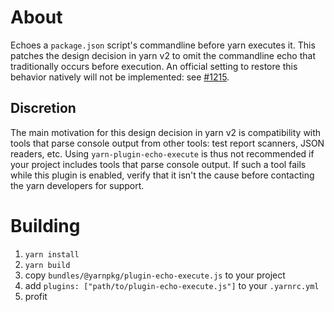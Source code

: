 # About

Echoes a `package.json` script's commandline before yarn executes it. This patches the design decision in yarn v2 to
omit the commandline echo that traditionally occurs before execution. An official setting to restore this behavior
natively will not be implemented: see [#1215](https://github.com/yarnpkg/berry/issues/1215).

## Discretion

The main motivation for this design decision in yarn v2 is compatibility with tools that parse console output from other
tools: test report scanners, JSON readers, etc. Using `yarn-plugin-echo-execute` is thus not recommended if your project
includes tools that parse console output. If such a tool fails while this plugin is enabled, verify that it isn't the
cause before contacting the yarn developers for support.

# Building

1. `yarn install`
2. `yarn build`
3. copy `bundles/@yarnpkg/plugin-echo-execute.js` to your project
4. add `plugins: ["path/to/plugin-echo-execute.js"]` to your `.yarnrc.yml`
5. profit
